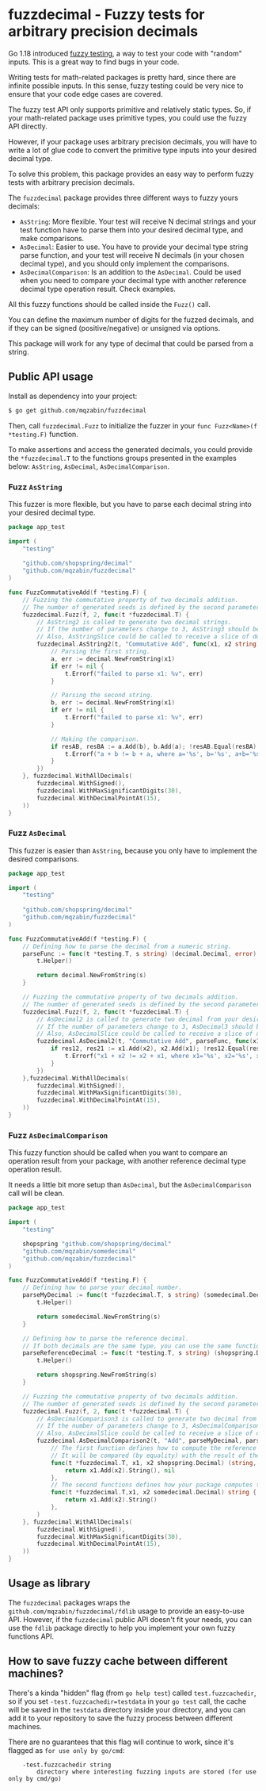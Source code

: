 # fuzzdecimal - Fuzzy tests for arbitrary precision decimals

Go 1.18 introduced [fuzzy testing](https://go.dev/doc/security/fuzz/), a way to test your code with "random" inputs. This is a great way to find bugs in your code.

Writing tests for math-related packages is pretty hard, since there are infinite possible inputs.
In this sense, fuzzy testing could be very nice to ensure that your code edge cases are covered.

The fuzzy test API only supports primitive and relatively static types. So, if your math-related package uses primitive types, you could use the fuzzy API directly.

However, if your package uses arbitrary precision decimals, you will have to write a lot of glue code to convert the primitive type inputs into your desired decimal type.

To solve this problem, this package provides an easy way to perform fuzzy tests with arbitrary precision decimals.

The `fuzzdecimal` package provides three different ways to fuzzy yours decimals:
- `AsString`: More flexible. Your test will receive N decimal strings and your test function have to parse them into your desired decimal type, and make comparisons.
- `AsDecimal`: Easier to use. You have to provide your decimal type string parse function, and your test will receive N decimals (in your chosen decimal type), and you should only implement the comparisons.
- `AsDecimalComparison`: Is an addition to the `AsDecimal`. Could be used when you need to compare your decimal type with another reference decimal type operation result. Check examples. 

All this fuzzy functions should be called inside the `Fuzz()` call.

You can define the maximum number of digits for the fuzzed decimals, and if they can be signed (positive/negative) or unsigned via options.

This package will work for any type of decimal that could be parsed from a string.

## Public API usage

Install as dependency into your project:

```bash
$ go get github.com/mqzabin/fuzzdecimal
```

Then, call `fuzzdecimal.Fuzz` to initialize the fuzzer in your `func Fuzz<Name>(f *testing.F)` function.

To make assertions and access the generated decimals, you could provide the `*fuzzdecimal.T` to the functions groups presented in the examples below: `AsString`, `AsDecimal`, `AsDecimalComparison`.

### Fuzz `AsString`

This fuzzer is more flexible, but you have to parse each decimal string into your desired decimal type.

```go
package app_test

import (
	"testing"
	
	"github.com/shopspring/decimal"
	"github.com/mqzabin/fuzzdecimal"
)

func FuzzCommutativeAdd(f *testing.F) {
	// Fuzzing the commutative property of two decimals addition.
	// The number of generated seeds is defined by the second parameter (2).
	fuzzdecimal.Fuzz(f, 2, func(t *fuzzdecimal.T) {
		// AsString2 is called to generate two decimal strings.
		// If the number of parameters change to 3, AsString3 should be called instead.
		// Also, AsStringSlice could be called to receive a slice of decimal strings. 
		fuzzdecimal.AsString2(t, "Commutative Add", func(x1, x2 string) {
			// Parsing the first string.
			a, err := decimal.NewFromString(x1)
			if err != nil {
				t.Errorf("failed to parse x1: %v", err)
			}

			// Parsing the second string.
			b, err := decimal.NewFromString(x1)
			if err != nil {
				t.Errorf("failed to parse x1: %v", err)
			}

			// Making the comparison.
			if resAB, resBA := a.Add(b), b.Add(a); !resAB.Equal(resBA) {
				t.Errorf("a + b != b + a, where a='%s', b='%s', a+b='%s' and b+a='%s'", a.String(), b.String(), resAB.String(), resBA.String())
			}
		})
    }, fuzzdecimal.WithAllDecimals(
        fuzzdecimal.WithSigned(),
        fuzzdecimal.WithMaxSignificantDigits(30),
        fuzzdecimal.WithDecimalPointAt(15),
    ))
}
```

### Fuzz `AsDecimal`

This fuzzer is easier than `AsString`, because you only have to implement the desired comparisons. 

```go
package app_test

import (
	"testing"
	
	"github.com/shopspring/decimal"
	"github.com/mqzabin/fuzzdecimal"
)

func FuzzCommutativeAdd(f *testing.F) {
	// Defining how to parse the decimal from a numeric string.
	parseFunc := func(t *testing.T, s string) (decimal.Decimal, error) {
		t.Helper()

		return decimal.NewFromString(s)
	}

	// Fuzzing the commutative property of two decimals addition.
	// The number of generated seeds is defined by the second parameter (2).
	fuzzdecimal.Fuzz(f, 2, func(t *fuzzdecimal.T) {
		// AsDecimal2 is called to generate two decimal from your desired type (defined by parseFunc).
		// If the number of parameters change to 3, AsDecimal3 should be called instead.
		// Also, AsDecimalSlice could be called to receive a slice of decimal numbers.
		fuzzdecimal.AsDecimal2(t, "Commutative Add", parseFunc, func(x1, x2 decimal.Decimal) {
			if res12, res21 := x1.Add(x2), x2.Add(x1); !res12.Equal(res21) {
				t.Errorf("x1 + x2 != x2 + x1, where x1='%s', x2='%s', x1+x2='%s' and x2+x1='%s'", x1.String(), x2.String(), res12.String(), res21.String())
			}
		})
	},fuzzdecimal.WithAllDecimals(
		fuzzdecimal.WithSigned(),
		fuzzdecimal.WithMaxSignificantDigits(30),
		fuzzdecimal.WithDecimalPointAt(15),
	))
}
```

### Fuzz `AsDecimalComparison`

This fuzzy function should be called when you want to compare an operation result from your package, with another reference decimal type operation result.

It needs a little bit more setup than `AsDecimal`, but the `AsDecimalComparison` call will be clean.

```go
package app_test

import (
	"testing"

	shopspring "github.com/shopspring/decimal"
	"github.com/mqzabin/somedecimal"
	"github.com/mqzabin/fuzzdecimal"
)

func FuzzCommutativeAdd(f *testing.F) {
	// Defining how to parse your decimal number.
	parseMyDecimal := func(t *fuzzdecimal.T, s string) (somedecimal.Decimal, error) {
		t.Helper()

		return somedecimal.NewFromString(s)
	}

	// Defining how to parse the reference decimal.
	// If both decimals are the same type, you can use the same function (parseMyDecimal) for both `AsDecimalComparison2` parameters. 
	parseReferenceDecimal := func(t *testing.T, s string) (shopspring.Decimal, error) {
		t.Helper()

		return shopspring.NewFromString(s)
	}

	// Fuzzing the commutative property of two decimals addition.
	// The number of generated seeds is defined by the second parameter (2).
	fuzzdecimal.Fuzz(f, 2, func(t *fuzzdecimal.T) {
		// AsDecimalComparison3 is called to generate two decimal from your desired type (defined by parseFunc).
		// If the number of parameters change to 3, AsDecimalComparison3 should be called instead.
		// Also, AsDecimalSlice could be called to receive a slice of decimal numbers.
		fuzzdecimal.AsDecimalComparison2(t, "Add", parseMyDecimal, parseReferenceDecimal,
			// The first function defines how to compute the reference result.
			// It will be compared (by equality) with the result of the second function (your package/decimal operation).
			func(t *fuzzdecimal.T, x1, x2 shopspring.Decimal) (string, error) {
				return x1.Add(x2).String(), nil
			},
			// The second functions defines how your package computes the result with your chosen Decimal type.
			func(t *fuzzdecimal.T,x1, x2 somedecimal.Decimal) string {
				return x1.Add(x2).String()
			},
		)
	}, fuzzdecimal.WithAllDecimals(
		fuzzdecimal.WithSigned(),
		fuzzdecimal.WithMaxSignificantDigits(30),
		fuzzdecimal.WithDecimalPointAt(15),
	))
}
```

## Usage as library

The `fuzzdecimal` packages wraps the `github.com/mqzabin/fuzzdecimal/fdlib` usage to provide an easy-to-use API.
However, if the `fuzzdecimal` public API doesn't fit your needs, you can use the `fdlib` package directly to help you implement your own fuzzy functions API.

## How to save fuzzy cache between different machines?

There's a kinda "hidden" flag (from `go help test`) called `test.fuzzcachedir`, so if you set `-test.fuzzcachedir=testdata` in your `go test` call, the cache will be saved in the `testdata` directory inside your directory,
and you can add it to your repository to save the fuzzy process between different machines.

There are no guarantees that this flag will continue to work, since it's flagged as `for use only by go/cmd`:
```
    -test.fuzzcachedir string
        directory where interesting fuzzing inputs are stored (for use only by cmd/go)
```


